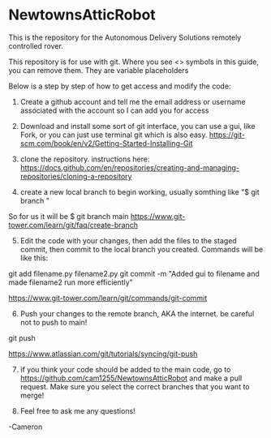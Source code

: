 # NewtownsAtticRobot
This is the repository for the Autonomous Delivery Solutions remotely controlled rover.

This repository is for use with git.
Where you see <> symbols in this guide, you can remove them. They are variable placeholders

Below is a step by step of how to get access and modify the code:

1. Create a github account and tell me the email address or username associated with the account so I can add you for access

2. Download and install some sort of git interface, you can use a gui, like Fork, or you can just use terminal git which is also easy.
https://git-scm.com/book/en/v2/Getting-Started-Installing-Git

3. clone the repository. instructions here:
	https://docs.github.com/en/repositories/creating-and-managing-repositories/cloning-a-repository

4. create a new local branch to begin working, usually somthing like "$ git branch <new-branch-name> <base-branch>"

So for us it will be 
$ git branch <new-branch-name> main
https://www.git-tower.com/learn/git/faq/create-branch


5. Edit the code with your changes, then add the files to the staged commit, then commit to the local branch you created. Commands will be like this:

git add filename.py filename2.py
git commit -m "Added gui to filename and made filename2 run more efficiently"

https://www.git-tower.com/learn/git/commands/git-commit

6. Push your changes to the remote branch, AKA the internet. be careful not to push to main!

git push <remote-branch-name> <local-branch-name>

https://www.atlassian.com/git/tutorials/syncing/git-push

7. if you think your code should be added to the main code, go to https://github.com/cam1255/NewtownsAtticRobot and make a pull request. 
Make sure you select the correct branches that you want to merge!

8. Feel free to ask me any questions!

-Cameron
